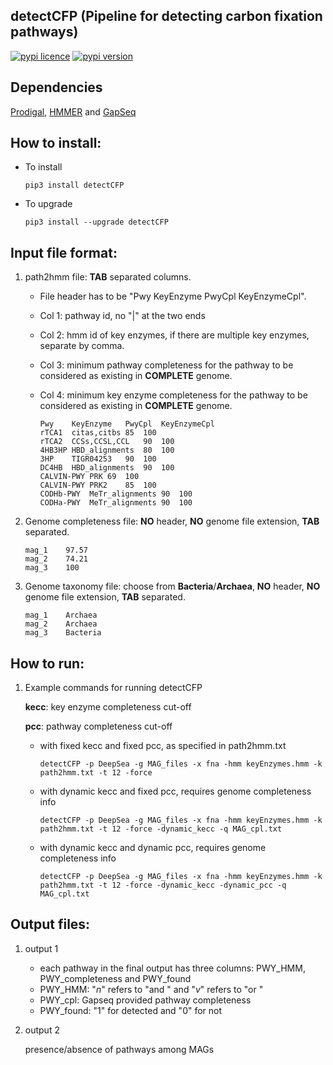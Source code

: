 
## detectCFP (Pipeline for detecting carbon fixation pathways)

[![pypi licence](https://img.shields.io/pypi/l/detectCFP.svg)](https://opensource.org/licenses/gpl-3.0.html)
[![pypi version](https://img.shields.io/pypi/v/detectCFP.svg)](https://pypi.python.org/pypi/detectCFP) 


Dependencies
---

[Prodigal](https://github.com/hyattpd/Prodigal), 
[HMMER](http://hmmer.org) and 
[GapSeq](https://github.com/jotech/gapseq)


How to install:
---

+ To install

      pip3 install detectCFP

+ To upgrade
   
      pip3 install --upgrade detectCFP

Input file format:
---

1. path2hmm file: **TAB** separated columns.
   + File header has to be "Pwy	KeyEnzyme	PwyCpl	KeyEnzymeCpl".
   + Col 1: pathway id, no "|" at the two ends
   + Col 2: hmm id of key enzymes, if there are multiple key enzymes, separate by comma.
   + Col 3: minimum pathway completeness for the pathway to be considered as existing in **COMPLETE** genome.
   + Col 4: minimum key enzyme completeness for the pathway to be considered as existing in **COMPLETE** genome.

         Pwy	KeyEnzyme	PwyCpl	KeyEnzymeCpl
         rTCA1	citas,citbs	85	100
         rTCA2	CCSs,CCSL,CCL	90	100
         4HB3HP	HBD_alignments	80	100
         3HP	TIGR04253	90	100	
         DC4HB	HBD_alignments	90	100	
         CALVIN-PWY	PRK	69	100	
         CALVIN-PWY	PRK2	85	100	
         CODHb-PWY	MeTr_alignments	90	100	
         CODHa-PWY	MeTr_alignments	90	100	

1. Genome completeness file: **NO** header, **NO** genome file extension, **TAB** separated.
            
       mag_1	97.57
       mag_2	74.21
       mag_3	100
       
1. Genome taxonomy file: choose from **Bacteria**/**Archaea**, **NO** header, **NO** genome file extension, **TAB** separated.

       mag_1	Archaea
       mag_2	Archaea
       mag_3	Bacteria


How to run:
---
    
1. Example commands for running detectCFP

    **kecc**: key enzyme completeness cut-off
    
    **pcc**: pathway completeness cut-off

   + with fixed kecc and fixed pcc, as specified in path2hmm.txt
         
         detectCFP -p DeepSea -g MAG_files -x fna -hmm keyEnzymes.hmm -k path2hmm.txt -t 12 -force 

   + with dynamic kecc and fixed pcc, requires genome completeness info

         detectCFP -p DeepSea -g MAG_files -x fna -hmm keyEnzymes.hmm -k path2hmm.txt -t 12 -force -dynamic_kecc -q MAG_cpl.txt 

   + with dynamic kecc and dynamic pcc, requires genome completeness info

         detectCFP -p DeepSea -g MAG_files -x fna -hmm keyEnzymes.hmm -k path2hmm.txt -t 12 -force -dynamic_kecc -dynamic_pcc -q MAG_cpl.txt

Output files:
---

1. output 1
    + each pathway in the final output has three columns: PWY_HMM, PWY_completeness and PWY_found
    + PWY_HMM: "_n_" refers to "and " and "_v_" refers to "or "
    + PWY_cpl: Gapseq provided pathway completeness
    + PWY_found: "1" for detected and "0" for not

1. output 2
   
   presence/absence of pathways among MAGs


